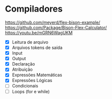 # Compiladores

https://github.com/meyerd/flex-bison-example/
https://github.com/Package/Bison-Flex-Calculator/
https://youtu.be/mGRN6WagUKM

- [x] Leitura de arquivo
- [x] Arquivos tokens de saída
- [x] Input
- [x] Output
- [x] Declaração
- [x] Atribuição
- [x] Expressões Matemáticas
- [x] Expressões Lógicas
- [ ] Condicionais
- [ ] Loops (for e while)
